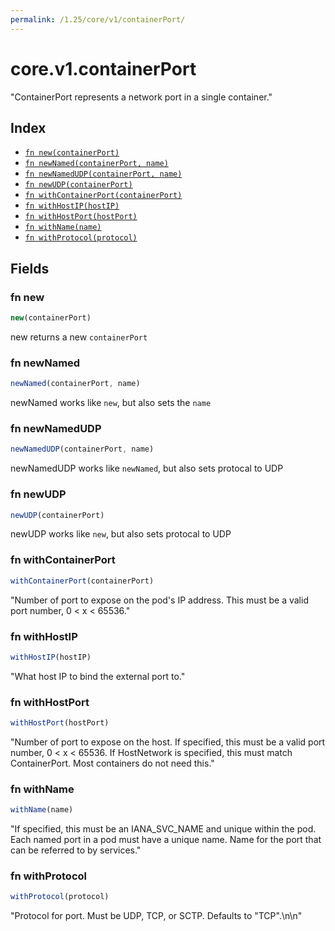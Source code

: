```yaml
---
permalink: /1.25/core/v1/containerPort/
---
```


# core.v1.containerPort

"ContainerPort represents a network port in a single container."

## Index

* [`fn new(containerPort)`](#fn-new)
* [`fn newNamed(containerPort, name)`](#fn-newnamed)
* [`fn newNamedUDP(containerPort, name)`](#fn-newnamedudp)
* [`fn newUDP(containerPort)`](#fn-newudp)
* [`fn withContainerPort(containerPort)`](#fn-withcontainerport)
* [`fn withHostIP(hostIP)`](#fn-withhostip)
* [`fn withHostPort(hostPort)`](#fn-withhostport)
* [`fn withName(name)`](#fn-withname)
* [`fn withProtocol(protocol)`](#fn-withprotocol)

## Fields

### fn new

```ts
new(containerPort)
```

new returns a new `containerPort`

### fn newNamed

```ts
newNamed(containerPort, name)
```

newNamed works like `new`, but also sets the `name`

### fn newNamedUDP

```ts
newNamedUDP(containerPort, name)
```

newNamedUDP works like `newNamed`, but also sets protocal to UDP

### fn newUDP

```ts
newUDP(containerPort)
```

newUDP works like `new`, but also sets protocal to UDP

### fn withContainerPort

```ts
withContainerPort(containerPort)
```

"Number of port to expose on the pod's IP address. This must be a valid port number, 0 < x < 65536."

### fn withHostIP

```ts
withHostIP(hostIP)
```

"What host IP to bind the external port to."

### fn withHostPort

```ts
withHostPort(hostPort)
```

"Number of port to expose on the host. If specified, this must be a valid port number, 0 < x < 65536. If HostNetwork is specified, this must match ContainerPort. Most containers do not need this."

### fn withName

```ts
withName(name)
```

"If specified, this must be an IANA_SVC_NAME and unique within the pod. Each named port in a pod must have a unique name. Name for the port that can be referred to by services."

### fn withProtocol

```ts
withProtocol(protocol)
```

"Protocol for port. Must be UDP, TCP, or SCTP. Defaults to \"TCP\".\n\n"